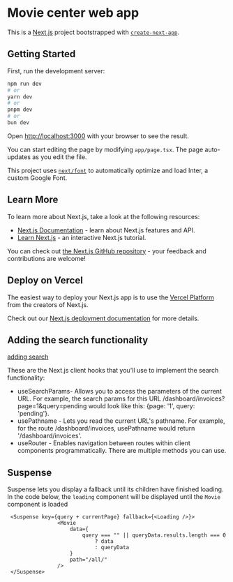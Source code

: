 # Movie center web app

This is a [Next.js](https://nextjs.org/) project bootstrapped with [`create-next-app`](https://github.com/vercel/next.js/tree/canary/packages/create-next-app).

## Getting Started

First, run the development server:

```bash
npm run dev
# or
yarn dev
# or
pnpm dev
# or
bun dev
```

Open [http://localhost:3000](http://localhost:3000) with your browser to see the result.

You can start editing the page by modifying `app/page.tsx`. The page auto-updates as you edit the file.

This project uses [`next/font`](https://nextjs.org/docs/basic-features/font-optimization) to automatically optimize and load Inter, a custom Google Font.

## Learn More

To learn more about Next.js, take a look at the following resources:

- [Next.js Documentation](https://nextjs.org/docs) - learn about Next.js features and API.
- [Learn Next.js](https://nextjs.org/learn) - an interactive Next.js tutorial.

You can check out [the Next.js GitHub repository](https://github.com/vercel/next.js/) - your feedback and contributions are welcome!

## Deploy on Vercel

The easiest way to deploy your Next.js app is to use the [Vercel Platform](https://vercel.com/new?utm_medium=default-template&filter=next.js&utm_source=create-next-app&utm_campaign=create-next-app-readme) from the creators of Next.js.

Check out our [Next.js deployment documentation](https://nextjs.org/docs/deployment) for more details.

## Adding the search functionality

[adding search](https://nextjs.org/learn/dashboard-app/adding-search-and-pagination#adding-the-search-functionality)

These are the Next.js client hooks that you'll use to implement the search functionality:

- useSearchParams- Allows you to access the parameters of the current URL. For example, the search params for this URL /dashboard/invoices?page=1&query=pending would look like this: {page: '1', query: 'pending'}.
- usePathname - Lets you read the current URL's pathname. For example, for the route /dashboard/invoices, usePathname would return '/dashboard/invoices'.
- useRouter - Enables navigation between routes within client components programmatically. There are multiple methods you can use.

## Suspense

Suspense lets you display a fallback until its children have finished loading.
In the code below, the `loading` component will be displayed until the `Movie` component is loaded

``` tsx
 <Suspense key={query + currentPage} fallback={<Loading />}>
                <Movie
                    data={
                        query === "" || queryData.results.length === 0
                            ? data
                            : queryData
                    }
                    path="/all/"
                />
 </Suspense>
```
